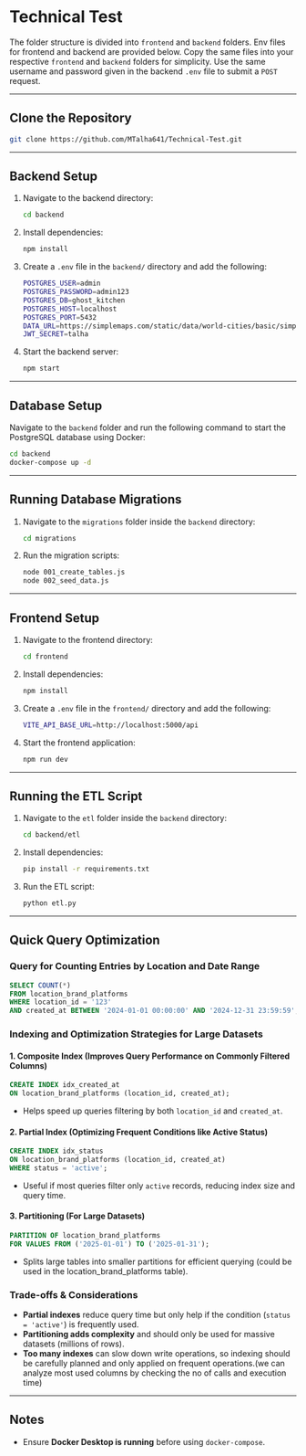# Technical Test

The folder structure is divided into `frontend` and `backend` folders. Env files for frontend and backend are provided below. Copy the same files into your respective `frontend` and `backend` folders for simplicity. Use the same username and password given in the backend `.env` file to submit a `POST` request.

---

## Clone the Repository
```sh
git clone https://github.com/MTalha641/Technical-Test.git
```

---

## Backend Setup
1. Navigate to the backend directory:
   ```sh
   cd backend
   ```
2. Install dependencies:
   ```sh
   npm install
   ```
3. Create a `.env` file in the `backend/` directory and add the following:
   ```sh
   POSTGRES_USER=admin
   POSTGRES_PASSWORD=admin123
   POSTGRES_DB=ghost_kitchen
   POSTGRES_HOST=localhost
   POSTGRES_PORT=5432
   DATA_URL=https://simplemaps.com/static/data/world-cities/basic/simplemaps_worldcities_basicv1.75.zip
   JWT_SECRET=talha
   ```
4. Start the backend server:
   ```sh
   npm start
   ```

---

## Database Setup
Navigate to the `backend` folder and run the following command to start the PostgreSQL database using Docker:
```sh
cd backend
docker-compose up -d
```

---


## Running Database Migrations
1. Navigate to the `migrations` folder inside the `backend` directory:
   ```sh
   cd migrations
   ```
2. Run the migration scripts:
   ```sh
   node 001_create_tables.js
   node 002_seed_data.js
   ```

---

## Frontend Setup
1. Navigate to the frontend directory:
   ```sh
   cd frontend
   ```
2. Install dependencies:
   ```sh
   npm install
   ```
3. Create a `.env` file in the `frontend/` directory and add the following:
   ```sh
   VITE_API_BASE_URL=http://localhost:5000/api
   ```
4. Start the frontend application:
   ```sh
   npm run dev
   ```

---

## Running the ETL Script
1. Navigate to the `etl` folder inside the `backend` directory:
   ```sh
   cd backend/etl
   ```
2. Install dependencies:
   ```sh
   pip install -r requirements.txt
   ```
3. Run the ETL script:
   ```sh
   python etl.py
   ```

---

## Quick Query Optimization

### **Query for Counting Entries by Location and Date Range**
```sql
SELECT COUNT(*)
FROM location_brand_platforms
WHERE location_id = '123'
AND created_at BETWEEN '2024-01-01 00:00:00' AND '2024-12-31 23:59:59';
```

### **Indexing and Optimization Strategies for Large Datasets**

#### **1. Composite Index (Improves Query Performance on Commonly Filtered Columns)**
```sql
CREATE INDEX idx_created_at
ON location_brand_platforms (location_id, created_at);
```
- Helps speed up queries filtering by both `location_id` and `created_at`.

#### **2. Partial Index (Optimizing Frequent Conditions like Active Status)**
```sql
CREATE INDEX idx_status
ON location_brand_platforms (location_id, created_at)
WHERE status = 'active';
```
- Useful if most queries filter only `active` records, reducing index size and query time.

#### **3. Partitioning (For Large Datasets)**
```sql
PARTITION OF location_brand_platforms
FOR VALUES FROM ('2025-01-01') TO ('2025-01-31');
```
- Splits large tables into smaller partitions for efficient querying (could be used in the location_brand_platforms table).

### **Trade-offs & Considerations**
- **Partial indexes** reduce query time but only help if the condition (`status = 'active'`) is frequently used.
- **Partitioning adds complexity** and should only be used for massive datasets (millions of rows).
- **Too many indexes** can slow down write operations, so indexing should be carefully planned and only applied on frequent operations.(we can analyze most used columns by checking the no of calls and execution time)

---

## Notes
- Ensure **Docker Desktop is running** before using `docker-compose`.

